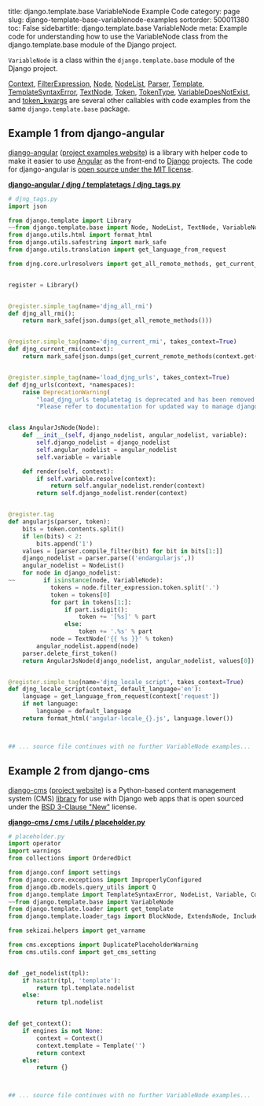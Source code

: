 title: django.template.base VariableNode Example Code
category: page
slug: django-template-base-variablenode-examples
sortorder: 500011380
toc: False
sidebartitle: django.template.base VariableNode
meta: Example code for understanding how to use the VariableNode class from the django.template.base module of the Django project.


`VariableNode` is a class within the `django.template.base` module of the Django project.

<a href="/django-template-base-context-examples.html">Context</a>,
<a href="/django-template-base-filterexpression-examples.html">FilterExpression</a>,
<a href="/django-template-base-node-examples.html">Node</a>,
<a href="/django-template-base-nodelist-examples.html">NodeList</a>,
<a href="/django-template-base-parser-examples.html">Parser</a>,
<a href="/django-template-base-template-examples.html">Template</a>,
<a href="/django-template-base-templatesyntaxerror-examples.html">TemplateSyntaxError</a>,
<a href="/django-template-base-textnode-examples.html">TextNode</a>,
<a href="/django-template-base-token-examples.html">Token</a>,
<a href="/django-template-base-tokentype-examples.html">TokenType</a>,
<a href="/django-template-base-variabledoesnotexist-examples.html">VariableDoesNotExist</a>,
and <a href="/django-template-base-token-kwargs-examples.html">token_kwargs</a>
are several other callables with code examples from the same `django.template.base` package.

## Example 1 from django-angular
[django-angular](https://github.com/jrief/django-angular)
([project examples website](https://django-angular.awesto.com/classic_form/))
is a library with helper code to make it easier to use
[Angular](/angular.html) as the front-end to [Django](/django.html) projects.
The code for django-angular is
[open source under the MIT license](https://github.com/jrief/django-angular/blob/master/LICENSE.txt).

[**django-angular / djng / templatetags / djng_tags.py**](https://github.com/jrief/django-angular/blob/master/djng/templatetags/djng_tags.py)

```python
# djng_tags.py
import json

from django.template import Library
~~from django.template.base import Node, NodeList, TextNode, VariableNode
from django.utils.html import format_html
from django.utils.safestring import mark_safe
from django.utils.translation import get_language_from_request

from djng.core.urlresolvers import get_all_remote_methods, get_current_remote_methods


register = Library()


@register.simple_tag(name='djng_all_rmi')
def djng_all_rmi():
    return mark_safe(json.dumps(get_all_remote_methods()))


@register.simple_tag(name='djng_current_rmi', takes_context=True)
def djng_current_rmi(context):
    return mark_safe(json.dumps(get_current_remote_methods(context.get('view'))))


@register.simple_tag(name='load_djng_urls', takes_context=True)
def djng_urls(context, *namespaces):
    raise DeprecationWarning(
        "load_djng_urls templatetag is deprecated and has been removed from this version of django-angular."
        "Please refer to documentation for updated way to manage django urls in angular.")


class AngularJsNode(Node):
    def __init__(self, django_nodelist, angular_nodelist, variable):
        self.django_nodelist = django_nodelist
        self.angular_nodelist = angular_nodelist
        self.variable = variable

    def render(self, context):
        if self.variable.resolve(context):
            return self.angular_nodelist.render(context)
        return self.django_nodelist.render(context)


@register.tag
def angularjs(parser, token):
    bits = token.contents.split()
    if len(bits) < 2:
        bits.append('1')
    values = [parser.compile_filter(bit) for bit in bits[1:]]
    django_nodelist = parser.parse(('endangularjs',))
    angular_nodelist = NodeList()
    for node in django_nodelist:
~~        if isinstance(node, VariableNode):
            tokens = node.filter_expression.token.split('.')
            token = tokens[0]
            for part in tokens[1:]:
                if part.isdigit():
                    token += '[%s]' % part
                else:
                    token += '.%s' % part
            node = TextNode('{{ %s }}' % token)
        angular_nodelist.append(node)
    parser.delete_first_token()
    return AngularJsNode(django_nodelist, angular_nodelist, values[0])


@register.simple_tag(name='djng_locale_script', takes_context=True)
def djng_locale_script(context, default_language='en'):
    language = get_language_from_request(context['request'])
    if not language:
        language = default_language
    return format_html('angular-locale_{}.js', language.lower())



## ... source file continues with no further VariableNode examples...

```


## Example 2 from django-cms
[django-cms](https://github.com/divio/django-cms)
([project website](https://www.django-cms.org/en/)) is a Python-based
content management system (CMS) [library](https://pypi.org/project/django-cms/)
for use with Django web apps that is open sourced under the
[BSD 3-Clause "New"](https://github.com/divio/django-cms/blob/develop/LICENSE)
license.

[**django-cms / cms / utils / placeholder.py**](https://github.com/divio/django-cms/blob/develop/cms/utils/placeholder.py)

```python
# placeholder.py
import operator
import warnings
from collections import OrderedDict

from django.conf import settings
from django.core.exceptions import ImproperlyConfigured
from django.db.models.query_utils import Q
from django.template import TemplateSyntaxError, NodeList, Variable, Context, Template, engines
~~from django.template.base import VariableNode
from django.template.loader import get_template
from django.template.loader_tags import BlockNode, ExtendsNode, IncludeNode

from sekizai.helpers import get_varname

from cms.exceptions import DuplicatePlaceholderWarning
from cms.utils.conf import get_cms_setting


def _get_nodelist(tpl):
    if hasattr(tpl, 'template'):
        return tpl.template.nodelist
    else:
        return tpl.nodelist


def get_context():
    if engines is not None:
        context = Context()
        context.template = Template('')
        return context
    else:
        return {}



## ... source file continues with no further VariableNode examples...

```

